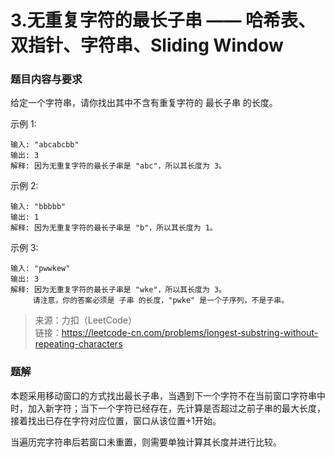 # 3.无重复字符的最长子串 —— 哈希表、双指针、字符串、Sliding Window

### 题目内容与要求

给定一个字符串，请你找出其中不含有重复字符的 最长子串 的长度。

示例 1:
```
输入: "abcabcbb"
输出: 3 
解释: 因为无重复字符的最长子串是 "abc"，所以其长度为 3。
```

示例 2:
```
输入: "bbbbb"
输出: 1
解释: 因为无重复字符的最长子串是 "b"，所以其长度为 1。
```

示例 3:
```
输入: "pwwkew"
输出: 3
解释: 因为无重复字符的最长子串是 "wke"，所以其长度为 3。
     请注意，你的答案必须是 子串 的长度，"pwke" 是一个子序列，不是子串。
```

> 来源：力扣（LeetCode）\
链接：https://leetcode-cn.com/problems/longest-substring-without-repeating-characters

### 题解

本题采用移动窗口的方式找出最长子串，当遇到下一个字符不在当前窗口字符串中时，加入新字符；当下一个字符已经存在，先计算是否超过之前子串的最大长度，接着找出已存在字符对应位置，窗口从该位置+1开始。

当遍历完字符串后若窗口未重置，则需要单独计算其长度并进行比较。
